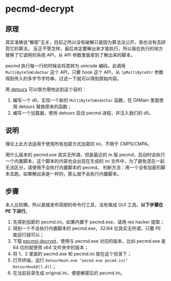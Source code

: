 # pecmd-decrypt

## 原理

其实准确说“解密”无关，目前之所以没有破解只是因为算法没公开，我也没有去研究它的算法，
反正不管怎样，最后肯定要解出来才能执行，所以我在执行的地方替换了它调用的系统 API，从 API 参数里面拿到了解出来的脚本。

pecmd 执行每一行的时候会将其转为 unicode 编码，会调用 `MultiByteToWideChar` 这个 API，只要 hook 这个  API，从 `lpMultiByteStr` 参数得到传入的多字节字符串，过滤一下就可以得到原始内容。

用 [detours](http://research.microsoft.com/en-us/projects/detours/) 可以很方便地达到这个目的：

1. 编写一个 dll，实现一个新的 `MultiByteToWideChar` 函数，在 DllMain 里面使用 detours 替换原来的函数；
2. 编写一个加载器，使用 detours 启动 pecmd 进程，并注入我们的 dll。

## 说明

理论上此方法适用于使用所有加密方式加密的 ini，不限于 CMPS/CMPA。

用什么版本的 pecmd.exe 其实无所谓，但是最近的 m 版 pecmd，启动时会执行一个内置脚本，这个脚本的内容也会出现在生成的 ini 文件中，为了避免混在一起无法区分，请使用不会执行内置脚本的 pecmd。
判断方法：用一个没有加密的脚本去跑，如果解出来是一样的，那么就不会执行内置脚本。

## 步骤

本人比较懒，所以直接发布简陋的命令行工具，没有做成 GUI 工具。**以下步骤在 PE 下进行**。

1. 先得到加密的 pecmd.ini，如果内置于 pecmd.exe，请用 res hacker 提取；
2. 得到一个不会执行内置脚本的 pecmd.exe，32/64 位其实无所谓，只要 PE 能运行就可以；
3. 下载 [pecmd-decrypt](https://github.com/liberize/pecmd-decrypt/releases)，使用与 pecmd.exe 对应的版本，比如 pecmd.exe 是 64 位的就使用 x64 文件夹中的版本；
4. 将 1、2 里面的 pecmd.exe 和 pecmd.ini 放在这个目录下；
5. 打开终端，运行 `DetourHook.exe "pecmd.exe pecmd.ini" DetourHookDll.dll`；
6. 在当前目录生成 original.ini，便是解密后的 pecmd.ini。
